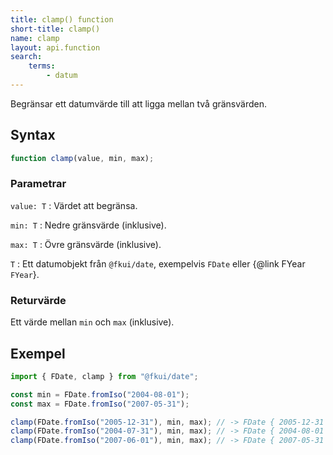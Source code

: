 ```yaml
---
title: clamp() function
short-title: clamp()
name: clamp
layout: api.function
search:
    terms:
        - datum
---
```


Begränsar ett datumvärde till att ligga mellan två gränsvärden.

## Syntax

```ts nocompile nolint
function clamp(value, min, max);
```

### Parametrar

`value: T`
: Värdet att begränsa.

`min: T`
: Nedre gränsvärde (inklusive).

`max: T`
: Övre gränsvärde (inklusive).

`T`
: Ett datumobjekt från `@fkui/date`, exempelvis `FDate` eller {@link FYear `FYear`}.

### Returvärde

Ett värde mellan `min` och `max` (inklusive).

## Exempel

```ts
import { FDate, clamp } from "@fkui/date";

const min = FDate.fromIso("2004-08-01");
const max = FDate.fromIso("2007-05-31");

clamp(FDate.fromIso("2005-12-31"), min, max); // -> FDate { 2005-12-31 } in range
clamp(FDate.fromIso("2004-07-31"), min, max); // -> FDate { 2004-08-01 } min
clamp(FDate.fromIso("2007-06-01"), min, max); // -> FDate { 2007-05-31 } max
```
